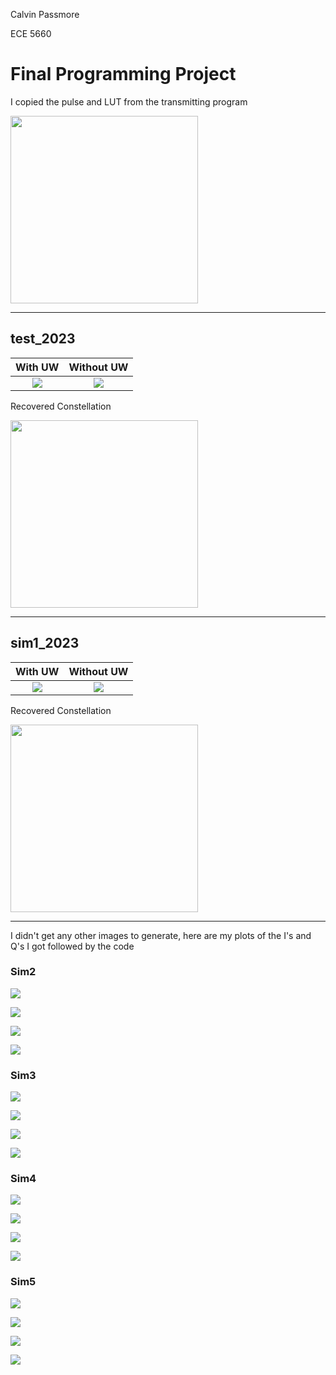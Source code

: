 Calvin Passmore

ECE 5660

# Final Programming Project

I copied the pulse and LUT from the transmitting program

<img src='./images/srrc.png' width='300'>

---

## test_2023

With UW | Without UW
:------:|:----------:
![](./images/test_2023_image.png) | ![](./images/test_2023_image_removeuw.png)

Recovered Constellation

<img src='./images/test_2023_IQ.png' width='300'>

---

## sim1_2023

With UW | Without UW
:------:|:----------:
![](./images/sim1_2023_image.png) | ![](./images/sim1_2023_image_removeuw.png)

Recovered Constellation

<img src='./images/sim1_2023_IQ.png' width='300'>

---

I didn't get any other images to generate, here are my plots of the I's and Q's I got followed by the code

### Sim2

![](./images/sim2_2023_IQ_pre_tedandpll.png)

![](./images/recovered_IQ_sim2_2023.png)

![](./images/pll_error_sim2_2023.png)

![](./images/pll_theta_hat_sim2_2023.png)

### Sim3

![](./images/sim3_2023_IQ_pre_tedandpll.png)

![](./images/recovered_IQ_sim3_2023.png)

![](./images/pll_error_sim3_2023.png)

![](./images/pll_theta_hat_sim3_2023.png)

### Sim4

![](./images/sim4_2023_IQ_pre_tedandpll.png)

![](./images/recovered_IQ_sim4_2023.png)

![](./images/mus_sim4_2023.png)

![](./images/e_sim4_2023.png)

### Sim5

![](./images/sim5_2023_IQ_pre_tedandpll.png)

![](./images/recovered_IQ_sim5_2023.png)

![](./images/mus_sim5_2023.png)

![](./images/e_sim5_2023.png)